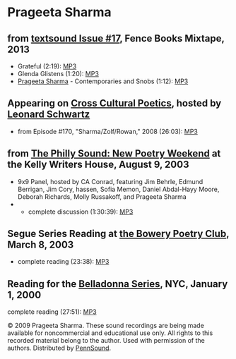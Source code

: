 Prageeta Sharma
===============

from [textsound Issue \#17](textsound-17.php), Fence Books Mixtape, 2013
------------------------------------------------------------------------

-   Grateful (2:19): [MP3](http://media.sas.upenn.edu/pennsound/groups/textsound/17/Sharma-Prageeta_59_Grateful_textsound_Issue-17_Fence-Books-Mix-Tape.mp3)
-   Glenda Glistens (1:20): [MP3](http://media.sas.upenn.edu/pennsound/groups/textsound/17/Sharma-Prageeta_60_Glenda-Glistens_Textsound-Issue-17_Fence-Books-Mix-Tape.mp3)
-   [Prageeta Sharma](Sharma.php) - Contemporaries and Snobs (1:12): [MP3](http://media.sas.upenn.edu/pennsound/groups/textsound/17/Sharma-Prageeta_61_Contemporaries-and-Snobs_Textsound_Issue-17_Fence-Books-Mix-Tape.mp3)

Appearing on [Cross Cultural Poetics](http://writing.upenn.edu/pennsound/x/XCP.php#Sharma1), hosted by [Leonard Schwartz](http://writing.upenn.edu/pennsound/x/Schwartz.html)
-----------------------------------------------------------------------------------------------------------------------------------------------------------------------------

-   from Episode \#170, "Sharma/Zolf/Rowan," 2008 (26:03): [MP3](http://media.sas.upenn.edu/pennsound/groups/XCP/XCP_170_Sharma.mp3)

from [The Philly Sound: New Poetry Weekend](Philly-Sound.html) at the Kelly Writers House, August 9, 2003
---------------------------------------------------------------------------------------------------------

-   9x9 Panel, hosted by CA Conrad, featuring Jim Behrle, Edmund Berrigan, Jim Cory, hassen, Sofia Memon, Daniel Abdal-Hayy Moore, Deborah Richards, Molly Russakoff, and Prageeta Sharma
-   -   complete discussion (1:30:39): [MP3](http://media.sas.upenn.edu/pennsound/groups/Philly-Sound/Philly-Sound_Conrad_9x9_8-9-03.mp3)

Segue Series Reading at [the Bowery Poetry Club](Segue-BPC.html), March 8, 2003
-------------------------------------------------------------------------------

-   complete reading (23:38): [MP3](http://media.sas.upenn.edu/pennsound/authors/Sharma/Sharma-Prageeta_Segue_NY_3-8-03.mp3)

Reading for the [Belladonna Series](http://writing.upenn.edu/pennsound/x/Belladonna.php), NYC, January 1, 2000
--------------------------------------------------------------------------------------------------------------

complete reading (27:51): [MP3](http://media.sas.upenn.edu/pennsound/authors/Sharma/Sharma-Prageeta_Belladonna_1-27-00.mp3)

© 2009 Prageeta Sharma. These sound recordings are being made available for noncommercial and
educational use only. All rights to this recorded material belong to the author. Used with permission of the authors.
Distributed by [PennSound](http://writing.upenn.edu/pennsound).
